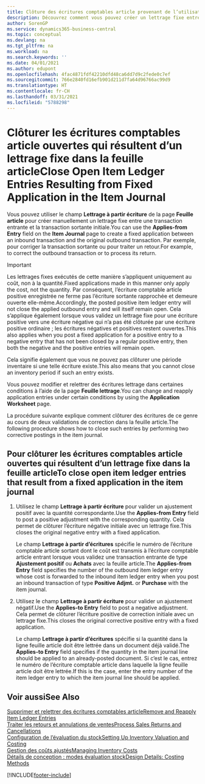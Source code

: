 ```yaml
---
title: Clôture des écritures comptables article provenant de l’utilisation d’une application fixe
description: Découvrez comment vous pouvez créer un lettrage fixe entre une transaction entrante et la transaction sortante initiale dans la feuille article.
author: SorenGP
ms.service: dynamics365-business-central
ms.topic: conceptual
ms.devlang: na
ms.tgt_pltfrm: na
ms.workload: na
ms.search.keywords: ''
ms.date: 04/01/2021
ms.author: edupont
ms.openlocfilehash: 4fac4871fdf42210dfd48ca6dd7d9c2fede0c7ef
ms.sourcegitcommit: 766e2840fd16efb901d211d7fa64d96766ac99d9
ms.translationtype: HT
ms.contentlocale: fr-CH
ms.lasthandoff: 03/31/2021
ms.locfileid: "5788298"
---
```

# <a name="close-open-item-ledger-entries-resulting-from-fixed-application-in-the-item-journal"></a><span data-ttu-id="21a01-103">Clôturer les écritures comptables article ouvertes qui résultent d’un lettrage fixe dans la feuille article</span><span class="sxs-lookup"><span data-stu-id="21a01-103">Close Open Item Ledger Entries Resulting from Fixed Application in the Item Journal</span></span>

<span data-ttu-id="21a01-104">Vous pouvez utiliser le champ **Lettrage à partir écriture** de la page **Feuille article** pour créer manuellement un lettrage fixe entre une transaction entrante et la transaction sortante initiale.</span><span class="sxs-lookup"><span data-stu-id="21a01-104">You can use the **Applies-from Entry** field on the **Item Journal** page to create a fixed application between an inbound transaction and the original outbound transaction.</span></span> <span data-ttu-id="21a01-105">Par exemple, pour corriger la transaction sortante ou pour traiter un retour.</span><span class="sxs-lookup"><span data-stu-id="21a01-105">For example, to correct the outbound transaction or to process its return.</span></span>  

> [!IMPORTANT]  
> <span data-ttu-id="21a01-106">Les lettrages fixes exécutés de cette manière s’appliquent uniquement au coût, non à la quantité.</span><span class="sxs-lookup"><span data-stu-id="21a01-106">Fixed applications made in this manner only apply the cost, not the quantity.</span></span> <span data-ttu-id="21a01-107">Par conséquent, l’écriture comptable article positive enregistrée ne ferme pas l’écriture sortante rapprochée et demeure ouverte elle-même.</span><span class="sxs-lookup"><span data-stu-id="21a01-107">Accordingly, the posted positive item ledger entry will not close the applied outbound entry and will itself remain open.</span></span> <span data-ttu-id="21a01-108">Cela s’applique également lorsque vous validez un lettrage fixe pour une écriture positive vers une écriture négative qui n’a pas été clôturée par une écriture positive ordinaire ; les écritures négatives et positives restent ouvertes.</span><span class="sxs-lookup"><span data-stu-id="21a01-108">This also applies when you post a fixed application for a positive entry to a negative entry that has not been closed by a regular positive entry, then both the negative and the positive entries will remain open.</span></span>  
>
> <span data-ttu-id="21a01-109">Cela signifie également que vous ne pouvez pas clôturer une période inventaire si une telle écriture existe.</span><span class="sxs-lookup"><span data-stu-id="21a01-109">This also means that you cannot close an inventory period if such an entry exists.</span></span>  

<span data-ttu-id="21a01-110">Vous pouvez modifier et relettrer des écritures lettrage dans certaines conditions à l’aide de la page **Feuille lettrage**.</span><span class="sxs-lookup"><span data-stu-id="21a01-110">You can change and reapply application entries under certain conditions by using the **Application Worksheet** page.</span></span>  

<span data-ttu-id="21a01-111">La procédure suivante explique comment clôturer des écritures de ce genre au cours de deux validations de correction dans la feuille article.</span><span class="sxs-lookup"><span data-stu-id="21a01-111">The following procedure shows how to close such entries by performing two corrective postings in the item journal.</span></span>  

## <a name="to-close-open-item-ledger-entries-that-result-from-a-fixed-application-in-the-item-journal"></a><span data-ttu-id="21a01-112">Pour clôturer les écritures comptables article ouvertes qui résultent d’un lettrage fixe dans la feuille article</span><span class="sxs-lookup"><span data-stu-id="21a01-112">To close open item ledger entries that result from a fixed application in the item journal</span></span>  

1. <span data-ttu-id="21a01-113">Utilisez le champ **Lettrage à partir écriture** pour valider un ajustement positif avec la quantité correspondante.</span><span class="sxs-lookup"><span data-stu-id="21a01-113">Use the **Applies-from Entry** field to post a positive adjustment with the corresponding quantity.</span></span> <span data-ttu-id="21a01-114">Cela permet de clôturer l’écriture négative initiale avec un lettrage fixe.</span><span class="sxs-lookup"><span data-stu-id="21a01-114">This closes the original negative entry with a fixed application.</span></span>  

    <span data-ttu-id="21a01-115">Le champ **Lettrage à partir d’écritures** spécifie le numéro de l’écriture comptable article sortant dont le coût est transmis à l’écriture comptable article entrant lorsque vous validez une transaction entrante de type **Ajustement positif** ou **Achats** avec la feuille article.</span><span class="sxs-lookup"><span data-stu-id="21a01-115">The **Applies-from Entry** field specifies the number of the outbound item ledger entry whose cost is forwarded to the inbound item ledger entry when you post an inbound transaction of type **Positive Adjmt.** or **Purchase** with the item journal.</span></span>  
2. <span data-ttu-id="21a01-116">Utilisez le champ **Lettrage à partir écriture** pour valider un ajustement négatif.</span><span class="sxs-lookup"><span data-stu-id="21a01-116">Use the **Applies-to Entry** field to post a negative adjustment.</span></span> <span data-ttu-id="21a01-117">Cela permet de clôturer l’écriture positive de correction initiale avec un lettrage fixe.</span><span class="sxs-lookup"><span data-stu-id="21a01-117">This closes the original corrective positive entry with a fixed application.</span></span>  

    <span data-ttu-id="21a01-118">Le champ **Lettrage à partir d’écritures** spécifie si la quantité dans la ligne feuille article doit être lettrée dans un document déjà validé.</span><span class="sxs-lookup"><span data-stu-id="21a01-118">The **Applies-to Entry** field specifies if the quantity in the item journal line should be applied to an already-posted document.</span></span> <span data-ttu-id="21a01-119">Si c’est le cas, entrez le numéro de l’écriture comptable article dans laquelle la ligne feuille article doit être lettrée.</span><span class="sxs-lookup"><span data-stu-id="21a01-119">If this is the case, enter the entry number of the item ledger entry to which the item journal line should be applied.</span></span>

## <a name="see-also"></a><span data-ttu-id="21a01-120">Voir aussi</span><span class="sxs-lookup"><span data-stu-id="21a01-120">See Also</span></span>

[<span data-ttu-id="21a01-121">Supprimer et relettrer des écritures comptables article</span><span class="sxs-lookup"><span data-stu-id="21a01-121">Remove and Reapply Item Ledger Entries</span></span>](finance-how-to-remove-and-reapply-item-entries.md)  
[<span data-ttu-id="21a01-122">Traiter les retours et annulations de ventes</span><span class="sxs-lookup"><span data-stu-id="21a01-122">Process Sales Returns and Cancellations</span></span>](sales-how-process-sales-returns-cancellations.md)  
[<span data-ttu-id="21a01-123">Configuration de l’évaluation du stock</span><span class="sxs-lookup"><span data-stu-id="21a01-123">Setting Up Inventory Valuation and Costing</span></span>](finance-set-up-inventory-valuation-and-costing.md)  
[<span data-ttu-id="21a01-124">Gestion des coûts ajustés</span><span class="sxs-lookup"><span data-stu-id="21a01-124">Managing Inventory Costs</span></span>](finance-manage-inventory-costs.md)  
[<span data-ttu-id="21a01-125">Détails de conception : modes évaluation stock</span><span class="sxs-lookup"><span data-stu-id="21a01-125">Design Details: Costing Methods</span></span>](design-details-costing-methods.md)


[!INCLUDE[footer-include](includes/footer-banner.md)]
